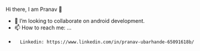  Hi there, I am Pranav 👋


- 👯 I’m looking to collaborate on android development.
- 📫 How to reach me: ...
-       Linkedin: https://www.linkedin.com/in/pranav-ubarhande-65091618b/
